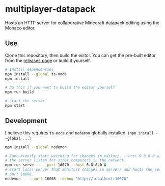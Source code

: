 # multiplayer-datapack

Hosts an HTTP server for collaborative Minecraft datapack editing using the
Monaco editor.

## Use

Clone this repository, then build the editor. You can get the pre-built editor
from the [releases
page](https://github.com/SheepTester/multiplayer-datapack/releases) or build it
yourself.

```sh
# Install dependencies
npm install --global ts-node
npm install

# Do this if you want to build the editor yourself
npm run build

# Start the server
npm start
```

## Development

I believe this requires `ts-node` and `nodemon` globally installed. (`npm
install --global ...`)

```sh
npm install --global nodemon

# Concurrently start watching for changes in editor/. --host 0.0.0.0 will make
# the server listen for other computers in the network.
npm run serve -- --port 10070 --host 0.0.0.0 &
# Start local server that monitors changes in server/ and hosts the server on
# port 10068.
nodemon -- --port 10068 --debug "http://localhost:10070"
```
